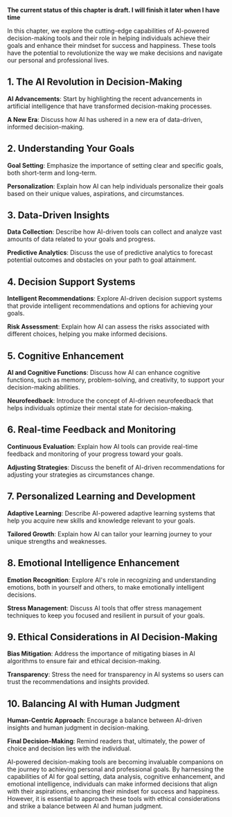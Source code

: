 **The current status of this chapter is draft. I will finish it later when I have time**

In this chapter, we explore the cutting-edge capabilities of AI-powered decision-making tools and their role in helping individuals achieve their goals and enhance their mindset for success and happiness. These tools have the potential to revolutionize the way we make decisions and navigate our personal and professional lives.

**1. The AI Revolution in Decision-Making**
-------------------------------------------

**AI Advancements**: Start by highlighting the recent advancements in artificial intelligence that have transformed decision-making processes.

**A New Era**: Discuss how AI has ushered in a new era of data-driven, informed decision-making.

**2. Understanding Your Goals**
-------------------------------

**Goal Setting**: Emphasize the importance of setting clear and specific goals, both short-term and long-term.

**Personalization**: Explain how AI can help individuals personalize their goals based on their unique values, aspirations, and circumstances.

**3. Data-Driven Insights**
---------------------------

**Data Collection**: Describe how AI-driven tools can collect and analyze vast amounts of data related to your goals and progress.

**Predictive Analytics**: Discuss the use of predictive analytics to forecast potential outcomes and obstacles on your path to goal attainment.

**4. Decision Support Systems**
-------------------------------

**Intelligent Recommendations**: Explore AI-driven decision support systems that provide intelligent recommendations and options for achieving your goals.

**Risk Assessment**: Explain how AI can assess the risks associated with different choices, helping you make informed decisions.

**5. Cognitive Enhancement**
----------------------------

**AI and Cognitive Functions**: Discuss how AI can enhance cognitive functions, such as memory, problem-solving, and creativity, to support your decision-making abilities.

**Neurofeedback**: Introduce the concept of AI-driven neurofeedback that helps individuals optimize their mental state for decision-making.

**6. Real-time Feedback and Monitoring**
----------------------------------------

**Continuous Evaluation**: Explain how AI tools can provide real-time feedback and monitoring of your progress toward your goals.

**Adjusting Strategies**: Discuss the benefit of AI-driven recommendations for adjusting your strategies as circumstances change.

**7. Personalized Learning and Development**
--------------------------------------------

**Adaptive Learning**: Describe AI-powered adaptive learning systems that help you acquire new skills and knowledge relevant to your goals.

**Tailored Growth**: Explain how AI can tailor your learning journey to your unique strengths and weaknesses.

**8. Emotional Intelligence Enhancement**
-----------------------------------------

**Emotion Recognition**: Explore AI's role in recognizing and understanding emotions, both in yourself and others, to make emotionally intelligent decisions.

**Stress Management**: Discuss AI tools that offer stress management techniques to keep you focused and resilient in pursuit of your goals.

**9. Ethical Considerations in AI Decision-Making**
---------------------------------------------------

**Bias Mitigation**: Address the importance of mitigating biases in AI algorithms to ensure fair and ethical decision-making.

**Transparency**: Stress the need for transparency in AI systems so users can trust the recommendations and insights provided.

**10. Balancing AI with Human Judgment**
----------------------------------------

**Human-Centric Approach**: Encourage a balance between AI-driven insights and human judgment in decision-making.

**Final Decision-Making**: Remind readers that, ultimately, the power of choice and decision lies with the individual.

AI-powered decision-making tools are becoming invaluable companions on the journey to achieving personal and professional goals. By harnessing the capabilities of AI for goal setting, data analysis, cognitive enhancement, and emotional intelligence, individuals can make informed decisions that align with their aspirations, enhancing their mindset for success and happiness. However, it is essential to approach these tools with ethical considerations and strike a balance between AI and human judgment.
